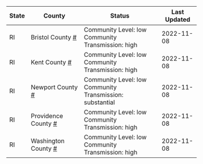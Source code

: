 State | County | Status | Last Updated
--- | --- | --- | --- 
RI | Bristol County <a href="#bristol_county">#</a> | <a name="bristol_county"></a>Community Level: low<br/>Community Transmission: high | 2022-11-08
RI | Kent County <a href="#kent_county">#</a> | <a name="kent_county"></a>Community Level: low<br/>Community Transmission: high | 2022-11-08
RI | Newport County <a href="#newport_county">#</a> | <a name="newport_county"></a>Community Level: low<br/>Community Transmission: substantial | 2022-11-08
RI | Providence County <a href="#providence_county">#</a> | <a name="providence_county"></a>Community Level: low<br/>Community Transmission: high | 2022-11-08
RI | Washington County <a href="#washington_county">#</a> | <a name="washington_county"></a>Community Level: low<br/>Community Transmission: high | 2022-11-08
